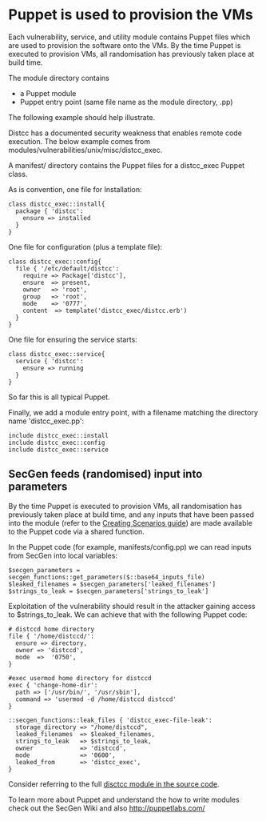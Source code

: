 # Puppet is used to provision the VMs
Each vulnerability, service, and utility module contains Puppet files which are used to provision the software onto the VMs. By the time Puppet is executed to provision VMs, all randomisation has previously taken place at build time.

The module directory contains
 - a Puppet module
 - Puppet entry point (same file name as the module directory, .pp)

The following example should help illustrate.

Distcc has a documented security weakness that enables remote code execution. The below example comes from modules/vulnerabilities/unix/misc/distcc_exec.

A manifest/ directory contains the Puppet files for a distcc_exec Puppet class.

As is convention, one file for Installation:
````
class distcc_exec::install{
  package { 'distcc':
    ensure => installed
  }
}
````
One file for configuration (plus a template file):
````
class distcc_exec::config{
  file { '/etc/default/distcc':
    require => Package['distcc'],
    ensure  => present,
    owner   => 'root',
    group   => 'root',
    mode    => '0777',
    content  => template('distcc_exec/distcc.erb')
  }
}
````
One file for ensuring the service starts:
````
class distcc_exec::service{
  service { 'distcc':
    ensure => running
  }
}
````
So far this is all typical Puppet.

Finally, we add a module entry point, with a filename matching the directory name 'distcc_exec.pp':
````
include distcc_exec::install
include distcc_exec::config
include distcc_exec::service
````

## SecGen feeds (randomised) input into parameters
By the time Puppet is executed to provision VMs, all randomisation has previously taken place at build time, and any inputs that have been passed into the module (refer to the [Creating Scenarios guide](README-Creating-Scenarios.md)) are made available to the Puppet code via a shared function.

In the Puppet code (for example, manifests/config.pp) we can read inputs from SecGen into local variables:
````
$secgen_parameters = secgen_functions::get_parameters($::base64_inputs_file)
$leaked_filenames = $secgen_parameters['leaked_filenames']
$strings_to_leak = $secgen_parameters['strings_to_leak']
````

Exploitation of the vulnerability should result in the attacker gaining access to $strings_to_leak. We can achieve that with the following Puppet code:

````
# distccd home directory
file { '/home/distccd/':
  ensure => directory,
  owner => 'distccd',
  mode  =>  '0750',
}

#exec usermod home directory for distccd
exec { 'change-home-dir':
  path => ['/usr/bin/', '/usr/sbin'],
  command => 'usermod -d /home/distccd distccd'
}

::secgen_functions::leak_files { 'distcc_exec-file-leak':
  storage_directory => "/home/distccd",
  leaked_filenames  => $leaked_filenames,
  strings_to_leak   => $strings_to_leak,
  owner             => 'distccd',
  mode              => '0600',
  leaked_from       => 'distcc_exec',
}
````
Consider referring to the full [disctcc module in the source code](modules/vulnerabilities/unix/misc/distcc_exec/manifests/config.pp).

To learn more about Puppet and understand the how to write modules check out the SecGen Wiki and also http://puppetlabs.com/
